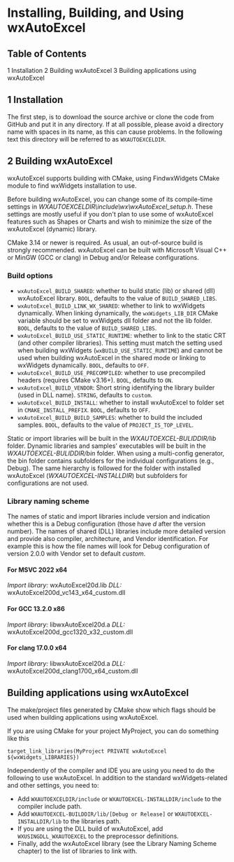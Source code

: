 # Installing, Building, and Using wxAutoExcel


## Table of Contents

1 Installation
2 Building wxAutoExcel
3 Building applications using wxAutoExcel

## 1 Installation

The first step, is to download the source archive or clone the code
from GitHub and put it in any directory. If at all possible, please
avoid a directory name with spaces in its name, as this can cause problems.
In the following text this directory will be referred to as `WXAUTOEXCELDIR`.

## 2 Building wxAutoExcel

wxAutoExcel supports building with CMake, using FindwxWidgets CMake
module to find wxWidgets installation to use.

Before building wxAutoExcel, you can change some of its compile-time
settings in *WXAUTOEXCELDIR\include\wx\wxAutoExcel_setup.h*. These settings
are mostly useful if you don't plan to use some of wxAutoExcel features
such as Shapes or Charts and wish to minimize the size of the wxAutoExcel
(dynamic) library.

CMake 3.14 or newer is required. As usual, an out-of-source build is strongly
recommended. wxAutoExcel can be built with Microsoft Visual C++ or MinGW
(GCC or clang) in Debug and/or Release configurations.

### Build options

- `wxAutoExcel_BUILD_SHARED`: whether to build static (lib) or shared (dll) wxAutoExcel library. `BOOL`, defaults to the value of `BUILD_SHARED_LIBS`.
- `wxAutoExcel_BUILD_LINK_WX_SHARED`: whether to link to wxWidgets dynamically. When linking  dynamically, the `wxWidgets_LIB_DIR` CMake variable should be set to wxWidgets dll folder and not the lib folder.  `BOOL`, defaults to the value of `BUILD_SHARED_LIBS`.
- `wxAutoExcel_BUILD_USE_STATIC_RUNTIME`: whether to link to the static CRT (and other compiler libraries). This setting must match the setting used when building wxWidgets (`wxBUILD_USE_STATIC_RUNTIME`) and cannot be used when building wxAutoExcel in the shared mode or linking to wxWidgets dynamically. `BOOL`, defaults to `OFF`.
- `wxAutoExcel_BUILD_USE_PRECOMPILED`: whether to use precompiled headers (requires CMake v3.16+). `BOOL`, defaults to `ON`.
- `wxAutoExcel_BUILD_VENDOR`: Short string identifying the library builder (used in DLL name). `STRING`, defaults to `custom`.
- `wxAutoExcel_BUILD_INSTALL`: whether to install wxAutoExcel to folder set in `CMAKE_INSTALL_PREFIX`.  `BOOL`, defaults to `OFF`.
- `wxAutoExcel_BUILD_BUILD_SAMPLES`: whether to build the included samples. `BOOL`, defaults to the value of `PROJECT_IS_TOP_LEVEL`.

Static or import libraries will be built in the *WXAUTOEXCEL-BULIDDIR/lib*
folder. Dynamic libraries and samples' executables will be built in the
*WXAUTOEXCEL-BULIDDIR/bin* folder. When using a multi-config generator, the bin
folder contains subfolders for the individual configurations (e.g., Debug).
The same hierarchy is followed for the folder with installed wxAutoExcel
(*WXAUTOEXCEL-INSTALLDIR*) but subfolders for configurations are not used.

### Library naming scheme

The names of static and import libraries include version and indication whether
this is a Debug configuration (those have *d* after the version number).
The names of shared (DLL) libraries include more detailed version and provide also
compiler, architecture, and Vendor identification. For example this is how the file
names will look for Debug configuration of version 2.0.0 with Vendor set to default
*custom*.
#### For MSVC 2022 x64
*Import library:* wxAutoExcel20d.lib
*DLL:* wxAutoExcel200d_vc143_x64_custom.dll
#### For GCC 13.2.0 x86
*Import library:* libwxAutoExcel20d.a
*DLL:* wxAutoExcel200d_gcc1320_x32_custom.dll
#### For clang 17.0.0 x64
*Import library:* libwxAutoExcel20d.a
*DLL:* wxAutoExcel200d_clang1700_x64_custom.dll

## Building applications using wxAutoExcel

The make/project files generated by CMake show which flags 
should be used when building applications using wxAutoExcel.

If you are using CMake for your project MyProject, you can do something like this

    target_link_libraries(MyProject PRIVATE wxAutoExcel ${wxWidgets_LIBRARIES})

Independently of the compiler and IDE you are using you need to do the
following to use wxAutoExcel. In addition to the standard wxWidgets-related
and other settings, you need to: 
- Add `WXAUTOEXCELDIR/include` or `WXAUTOEXCEL-INSTALLDIR/include` to the compiler include path.
- Add `WXAUTOEXCEL-BUILDDIR/lib/[Debug or Release]` or `WXAUTOEXCEL-INSTALLDIR/lib` to the libraries path.
- If you are using the DLL build of wxAutoExcel, add `WXUSINGDLL_WXAUTOEXCEL`
  to the preprocessor definitions.
- Finally, add the wxAutoExcel library (see the Library Naming Scheme chapter)
  to the list of libraries to link with.
